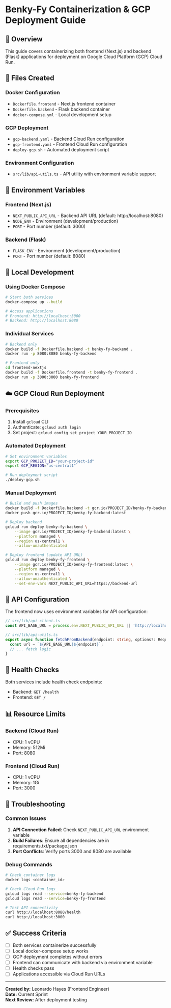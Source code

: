 # Benky-Fy Containerization & GCP Deployment Guide

## 🚀 Overview

This guide covers containerizing both frontend (Next.js) and backend (Flask) applications for deployment on Google Cloud Platform (GCP) Cloud Run.

## 📁 Files Created

### Docker Configuration
- `Dockerfile.frontend` - Next.js frontend container
- `Dockerfile.backend` - Flask backend container
- `docker-compose.yml` - Local development setup

### GCP Deployment
- `gcp-backend.yaml` - Backend Cloud Run configuration
- `gcp-frontend.yaml` - Frontend Cloud Run configuration
- `deploy-gcp.sh` - Automated deployment script

### Environment Configuration
- `src/lib/api-utils.ts` - API utility with environment variable support

## 🔧 Environment Variables

### Frontend (Next.js)
- `NEXT_PUBLIC_API_URL` - Backend API URL (default: http://localhost:8080)
- `NODE_ENV` - Environment (development/production)
- `PORT` - Port number (default: 3000)

### Backend (Flask)
- `FLASK_ENV` - Environment (development/production)
- `PORT` - Port number (default: 8080)

## 🐳 Local Development

### Using Docker Compose
```bash
# Start both services
docker-compose up --build

# Access applications
# Frontend: http://localhost:3000
# Backend: http://localhost:8080
```

### Individual Services
```bash
# Backend only
docker build -f Dockerfile.backend -t benky-fy-backend .
docker run -p 8080:8080 benky-fy-backend

# Frontend only
cd frontend-nextjs
docker build -f Dockerfile.frontend -t benky-fy-frontend .
docker run -p 3000:3000 benky-fy-frontend
```

## ☁️ GCP Cloud Run Deployment

### Prerequisites
1. Install `gcloud` CLI
2. Authenticate: `gcloud auth login`
3. Set project: `gcloud config set project YOUR_PROJECT_ID`

### Automated Deployment
```bash
# Set environment variables
export GCP_PROJECT_ID="your-project-id"
export GCP_REGION="us-central1"

# Run deployment script
./deploy-gcp.sh
```

### Manual Deployment
```bash
# Build and push images
docker build -f Dockerfile.backend -t gcr.io/PROJECT_ID/benky-fy-backend:latest .
docker push gcr.io/PROJECT_ID/benky-fy-backend:latest

# Deploy backend
gcloud run deploy benky-fy-backend \
    --image gcr.io/PROJECT_ID/benky-fy-backend:latest \
    --platform managed \
    --region us-central1 \
    --allow-unauthenticated

# Deploy frontend (update API URL)
gcloud run deploy benky-fy-frontend \
    --image gcr.io/PROJECT_ID/benky-fy-frontend:latest \
    --platform managed \
    --region us-central1 \
    --allow-unauthenticated \
    --set-env-vars NEXT_PUBLIC_API_URL=https://backend-url
```

## 🔄 API Configuration

The frontend now uses environment variables for API configuration:

```typescript
// src/lib/api-client.ts
const API_BASE_URL = process.env.NEXT_PUBLIC_API_URL || 'http://localhost:8080';

// src/lib/api-utils.ts
export async function fetchFromBackend(endpoint: string, options?: RequestInit) {
  const url = `${API_BASE_URL}${endpoint}`;
  // ... fetch logic
}
```

## 🏥 Health Checks

Both services include health check endpoints:
- Backend: `GET /health`
- Frontend: `GET /`

## 📊 Resource Limits

### Backend (Cloud Run)
- CPU: 1 vCPU
- Memory: 512Mi
- Port: 8080

### Frontend (Cloud Run)
- CPU: 1 vCPU
- Memory: 1Gi
- Port: 3000

## 🚨 Troubleshooting

### Common Issues
1. **API Connection Failed**: Check `NEXT_PUBLIC_API_URL` environment variable
2. **Build Failures**: Ensure all dependencies are in requirements.txt/package.json
3. **Port Conflicts**: Verify ports 3000 and 8080 are available

### Debug Commands
```bash
# Check container logs
docker logs <container_id>

# Check Cloud Run logs
gcloud logs read --service=benky-fy-backend
gcloud logs read --service=benky-fy-frontend

# Test API connectivity
curl http://localhost:8080/health
curl http://localhost:3000
```

## ✅ Success Criteria

- [ ] Both services containerize successfully
- [ ] Local docker-compose setup works
- [ ] GCP deployment completes without errors
- [ ] Frontend can communicate with backend via environment variable
- [ ] Health checks pass
- [ ] Applications accessible via Cloud Run URLs

---

**Created by:** Leonardo Hayes (Frontend Engineer)  
**Date:** Current Sprint  
**Next Review:** After deployment testing
